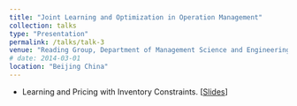 ```yaml
---
title: "Joint Learning and Optimization in Operation Management"
collection: talks
type: "Presentation"
permalink: /talks/talk-3
venue: "Reading Group, Department of Management Science and Engineering"
# date: 2014-03-01
location: "Beijing China"
---
```


- Learning and Pricing with Inventory Constraints. [[Slides](http://dolsim.github.io/files/Learning_and_Pricing_with_Inventory_Constraints.pdf)]
